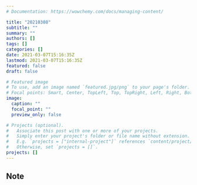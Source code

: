 ```yaml
---
# Documentation: https://wowchemy.com/docs/managing-content/

title: "20210308"
subtitle: ""
summary: ""
authors: []
tags: []
categories: []
date: 2021-03-07T15:16:35Z
lastmod: 2021-03-07T15:16:35Z
featured: false
draft: false

# Featured image
# To use, add an image named `featured.jpg/png` to your page's folder.
# Focal points: Smart, Center, TopLeft, Top, TopRight, Left, Right, BottomLeft, Bottom, BottomRight.
image:
  caption: ""
  focal_point: ""
  preview_only: false

# Projects (optional).
#   Associate this post with one or more of your projects.
#   Simply enter your project's folder or file name without extension.
#   E.g. `projects = ["internal-project"]` references `content/project/deep-learning/index.md`.
#   Otherwise, set `projects = []`.
projects: []
---
```


## Note

